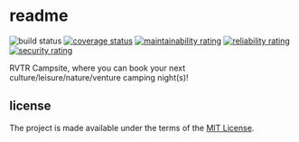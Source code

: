 # readme

![build status](https://github.com/RVTR/rvtr-app-campsite/workflows/gh_pipeline/badge.svg)
[![coverage status](https://sonarcloud.io/api/project_badges/measure?project=rvtr_app_campsite&metric=coverage)](https://sonarcloud.io/dashboard?id=rvtr_app_campsite)
[![maintainability rating](https://sonarcloud.io/api/project_badges/measure?project=rvtr_app_campsite&metric=sqale_rating)](https://sonarcloud.io/dashboard?id=rvtr_app_campsite)
[![reliability rating](https://sonarcloud.io/api/project_badges/measure?project=rvtr_app_campsite&metric=reliability_rating)](https://sonarcloud.io/dashboard?id=rvtr_app_campsite)
[![security rating](https://sonarcloud.io/api/project_badges/measure?project=rvtr_app_campsite&metric=security_rating)](https://sonarcloud.io/dashboard?id=rvtr_app_campsite)

RVTR Campsite, where you can book your next culture/leisure/nature/venture camping night(s)!

## license

The project is made available under the terms of the [MIT License][license_mit].

[license_mit]: https://github.com/rvtr/rvtr-app-campsite/blob/master/LICENSE 'mit license'

